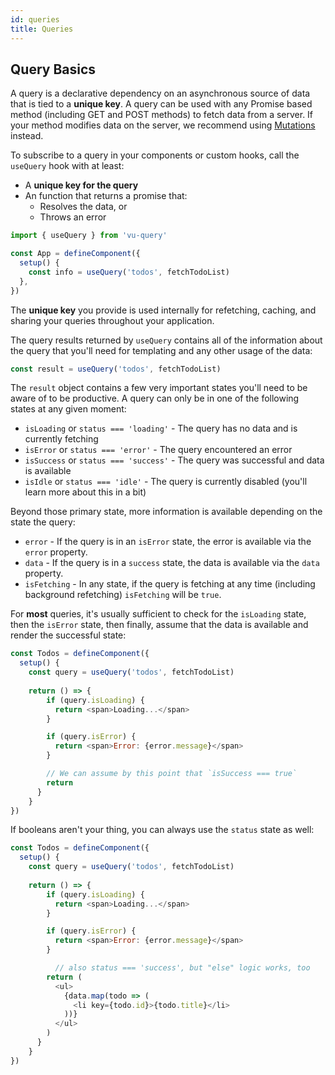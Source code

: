 ```yaml
---
id: queries
title: Queries
---
```


## Query Basics

A query is a declarative dependency on an asynchronous source of data that is tied to a **unique key**. A query can be used with any Promise based method (including GET and POST methods) to fetch data from a server. If your method modifies data on the server, we recommend using [Mutations](../guides/mutations) instead.

To subscribe to a query in your components or custom hooks, call the `useQuery` hook with at least:

- A **unique key for the query**
- An function that returns a promise that:
  - Resolves the data, or
  - Throws an error

```js
import { useQuery } from 'vu-query'

const App = defineComponent({
  setup() {
    const info = useQuery('todos', fetchTodoList)
  },
})
```

The **unique key** you provide is used internally for refetching, caching, and sharing your queries throughout your application.

The query results returned by `useQuery` contains all of the information about the query that you'll need for templating and any other usage of the data:

```js
const result = useQuery('todos', fetchTodoList)
```

The `result` object contains a few very important states you'll need to be aware of to be productive. A query can only be in one of the following states at any given moment:

- `isLoading` or `status === 'loading'` - The query has no data and is currently fetching
- `isError` or `status === 'error'` - The query encountered an error
- `isSuccess` or `status === 'success'` - The query was successful and data is available
- `isIdle` or `status === 'idle'` - The query is currently disabled (you'll learn more about this in a bit)

Beyond those primary state, more information is available depending on the state the query:

- `error` - If the query is in an `isError` state, the error is available via the `error` property.
- `data` - If the query is in a `success` state, the data is available via the `data` property.
- `isFetching` - In any state, if the query is fetching at any time (including background refetching) `isFetching` will be `true`.

For **most** queries, it's usually sufficient to check for the `isLoading` state, then the `isError` state, then finally, assume that the data is available and render the successful state:

```js
const Todos = defineComponent({
  setup() {
    const query = useQuery('todos', fetchTodoList)
    
    return () => {
        if (query.isLoading) {
          return <span>Loading...</span>
        }

        if (query.isError) {
          return <span>Error: {error.message}</span>
        }

        // We can assume by this point that `isSuccess === true`
        return
      }
    }
})
```

If booleans aren't your thing, you can always use the `status` state as well:

```js
const Todos = defineComponent({
  setup() {
    const query = useQuery('todos', fetchTodoList)
    
    return () => {
        if (query.isLoading) {
          return <span>Loading...</span>
        }

        if (query.isError) {
          return <span>Error: {error.message}</span>
        }

          // also status === 'success', but "else" logic works, too
        return (
          <ul>
            {data.map(todo => (
              <li key={todo.id}>{todo.title}</li>
            ))}
          </ul>
        )
      }
    }
})
```

